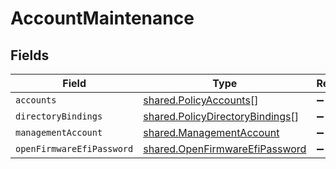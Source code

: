 # AccountMaintenance


## Fields

| Field                                                                                     | Type                                                                                      | Required                                                                                  | Description                                                                               |
| ----------------------------------------------------------------------------------------- | ----------------------------------------------------------------------------------------- | ----------------------------------------------------------------------------------------- | ----------------------------------------------------------------------------------------- |
| `accounts`                                                                                | [shared.PolicyAccounts](../../../sdk/models/shared/policyaccounts.md)[]                   | :heavy_minus_sign:                                                                        | N/A                                                                                       |
| `directoryBindings`                                                                       | [shared.PolicyDirectoryBindings](../../../sdk/models/shared/policydirectorybindings.md)[] | :heavy_minus_sign:                                                                        | N/A                                                                                       |
| `managementAccount`                                                                       | [shared.ManagementAccount](../../../sdk/models/shared/managementaccount.md)               | :heavy_minus_sign:                                                                        | N/A                                                                                       |
| `openFirmwareEfiPassword`                                                                 | [shared.OpenFirmwareEfiPassword](../../../sdk/models/shared/openfirmwareefipassword.md)   | :heavy_minus_sign:                                                                        | N/A                                                                                       |